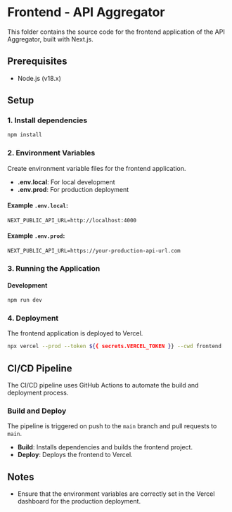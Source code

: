 # Frontend - API Aggregator

This folder contains the source code for the frontend application of the API Aggregator, built with Next.js.

## Prerequisites

- Node.js (v18.x)

## Setup

### 1. Install dependencies

```bash
npm install
```

### 2. Environment Variables

Create environment variable files for the frontend application.

- **.env.local**: For local development
- **.env.prod**: For production deployment

#### Example `.env.local`:

```plaintext
NEXT_PUBLIC_API_URL=http://localhost:4000
```

#### Example `.env.prod`:

```plaintext
NEXT_PUBLIC_API_URL=https://your-production-api-url.com
```

### 3. Running the Application

#### Development

```bash
npm run dev
```

### 4. Deployment

The frontend application is deployed to Vercel.

```bash
npx vercel --prod --token ${{ secrets.VERCEL_TOKEN }} --cwd frontend
```

## CI/CD Pipeline

The CI/CD pipeline uses GitHub Actions to automate the build and deployment process.

### Build and Deploy

The pipeline is triggered on push to the `main` branch and pull requests to `main`.

- **Build**: Installs dependencies and builds the frontend project.
- **Deploy**: Deploys the frontend to Vercel.

## Notes

- Ensure that the environment variables are correctly set in the Vercel dashboard for the production deployment.
